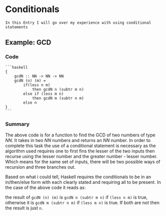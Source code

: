 # Conditionals

    In this Entry I will go over my experience with using conditional statements

## Example: GCD

### Code

    ```haskell
    {
        gcdN :: NN -> NN -> NN
        gcdN (n) (m) = 
            if(less n m) 
                then gcdN n (subtr m n) 
            else if (less m n) 
                then gcdN m (subtr n m) 
            else n
    }
    ```

### Summary

The above code is for a function to find the GCD of two numbers of type *NN*. It takes in two *NN* numbers and returns an *NN* number. In order to complete this task the use of a conditional statement is necessary as the algorithm used requires one to first fins the lesser of the two inputs then recurse using the lesser number and the greater number - lesser number. Which means for the same set of inputs, there will be two possible ways of recursion and three branches out.

Based on what i could tell, Haskell requires the conditionals to be in an in/then/else form with each clearly stated and requiring all to be present. In the case of the above code it reads as:

the result of `gcdN (n) (m)` is `gcdN n (subtr m n)` if `(less n m)` is true, otherwise it is `gcdN m (subtr n m)` if `(less m n)` is true. If both are not then the result is just `n`.

